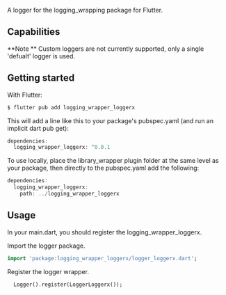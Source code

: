 <!-- 
This README describes the package. If you publish this package to pub.dev,
this README's contents appear on the landing page for your package.

For information about how to write a good package README, see the guide for
[writing package pages](https://dart.dev/guides/libraries/writing-package-pages). 

For general information about developing packages, see the Dart guide for
[creating packages](https://dart.dev/guides/libraries/create-library-packages)
and the Flutter guide for
[developing packages and plugins](https://flutter.dev/developing-packages). 
-->

A logger for the logging_wrapping package for Flutter.

## Capabilities

**Note ** Custom loggers are not currently supported, only a single 'defualt' logger is used.

## Getting started

With Flutter:

```dart
$ flutter pub add logging_wrapper_loggerx
```

This will add a line like this to your package's pubspec.yaml (and run an implicit dart pub get):

```dart
dependencies:
  logging_wrapper_loggerx: ^0.0.1
```

To use locally, place the library_wrapper plugin folder at the same level as your package, then directly to the pubspec.yaml add the following:

```dart
dependencies:
  logging_wrapper_loggerx: 
    path: ../logging_wrapper_loggerx
```
## Usage

In your main.dart, you should register the logging_wrapper_loggerx.

Import the logger package.

```dart
import 'package:logging_wrapper_loggerx/logger_loggerx.dart';
```

Register the logger wrapper.

```dart
  Logger().register(LoggerLoggerx());
```

